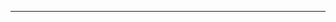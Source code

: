 <!--
CO_OP_TRANSLATOR_METADATA:
{
  "original_hash": "685f55cb07de19b52a30ce6e8b6d889e",
  "translation_date": "2025-08-28T21:03:09+00:00",
  "source_file": "03-CoreGenerativeAITechniques/README.md",
  "language_code": "ro"
}
-->


---

